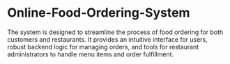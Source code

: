 # Online-Food-Ordering-System
The system is designed to streamline the process of food ordering for both customers and restaurants. It provides an intuitive interface for users, robust backend logic for managing orders, and tools for restaurant administrators to handle menu items and order fulfillment.
